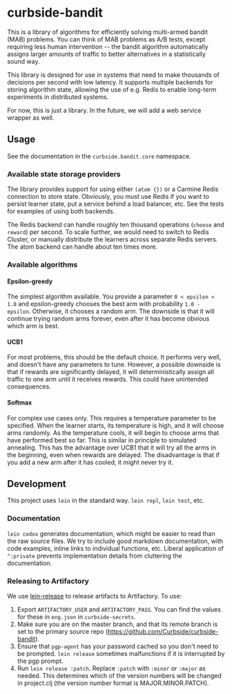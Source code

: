 # curbside-bandit

This is a library of algorithms for efficiently solving multi-armed bandit (MAB) problems. You can think of MAB problems as A/B tests, except requiring less human intervention -- the bandit algorithm automatically assigns larger amounts of traffic to better alternatives in a statistically sound way.

This library is designed for use in systems that need to make thousands of decisions per second with low latency. It supports multiple backends for storing algorithm state, allowing the use of e.g. Redis to enable long-term experiments in distributed systems.

For now, this is just a library. In the future, we will add a web service wrapper as well.

## Usage

See the documentation in the `curbside.bandit.core` namespace.

### Available state storage providers

The library provides support for using either `(atom {})` or a Carmine Redis connection to store state. Obviously, you must use Redis if you want to persist learner state, put a service behind a load balancer, etc. See the tests for examples of using both backends.

The Redis backend can handle roughly ten thousand operations (`choose` and `reward`) per second. To scale further, we would need to switch to Redis Cluster, or manually distribute the learners across separate Redis servers. The atom backend can handle about ten times more.

### Available algorithms

#### Epsilon-greedy

The simplest algorithm available. You provide a parameter `0 < epsilon < 1.0` and epsilon-greedy chooses the best arm with probability `1.0 - epsilon`. Otherwise, it chooses a random arm. The downside is that it will continue trying random arms forever, even after it has become obvious which arm is best.

#### UCB1

For most problems, this should be the default choice. It performs very well, and doesn't have any parameters to tune. However, a possible downside is that if rewards are significantly delayed, it will deterministically assign all traffic to one arm until it receives rewards. This could have unintended consequences.

#### Softmax

For complex use cases only. This requires a temperature parameter to be specified. When the learner starts, its temperature is high, and it will choose arms randomly. As the temperature cools, it will begin to choose arms that have performed best so far. This is similar in principle to simulated annealing. This has the advantage over UCB1 that it will try all the arms in the beginning, even when rewards are delayed. The disadvantage is that if you add a new arm after it has cooled, it might never try it.

## Development

This project uses `lein` in the standard way. `lein repl`, `lein test`, etc.

### Documentation
`lein codox` generates documentation, which might be easier to read than the raw source files. We try to include good markdown documentation, with code examples, inline links to individual functions, etc. Liberal application of `^:private` prevents implementation details from cluttering the documentation.

### Releasing to Artifactory

We use [lein-release](https://github.com/relaynetwork/lein-release) to release artifacts to Artifactory. To use:

1. Export `ARTIFACTORY_USER` and `ARTIFACTORY_PASS`. You can find the values for these in `eng.json` in `curbside-secrets`.
2. Make sure you are on the master branch, and that its remote branch is set to the primary source repo (https://github.com/Curbside/curbside-bandit).
3. Ensure that `pgp-agent` has your password cached so you don't need to be prompted. `lein release` sometimes malfunctions if it is interrupted by the pgp prompt.
4. Run `lein release :patch`. Replace `:patch` with `:minor` or `:major` as needed. This determines which of the version numbers will be changed in project.clj (the version number format is MAJOR.MINOR.PATCH).
